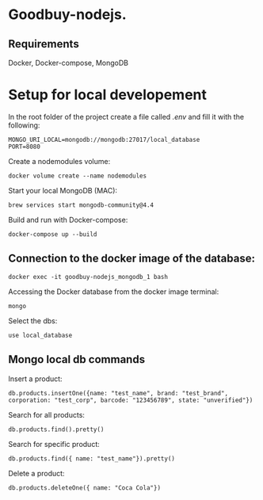 # Goodbuy-nodejs.

## Requirements 
Docker, Docker-compose, MongoDB 

# Setup for local developement

In the root folder of the project create a file called *.env* and fill it with the following:
```
MONGO_URI_LOCAL=mongodb://mongodb:27017/local_database
PORT=8080
```
Create a nodemodules volume:
```
docker volume create --name nodemodules
```
Start your local MongoDB (MAC):
```
brew services start mongodb-community@4.4
```
Build and run with Docker-compose:
```
docker-compose up --build
```

## Connection to the docker image of the database:
```
docker exec -it goodbuy-nodejs_mongodb_1 bash
```
Accessing the Docker database from the docker image terminal:
```
mongo
```
Select the dbs:
```
use local_database
```

## Mongo local db commands

Insert a product:
```
db.products.insertOne({name: "test_name", brand: "test_brand", corporation: "test_corp", barcode: "123456789", state: "unverified"})
```
Search for all products:
```
db.products.find().pretty()
```
Search for specific product:
```
db.products.find({ name: "test_name"}).pretty()
```
Delete a product:
```
db.products.deleteOne({ name: "Coca Cola"})
```

